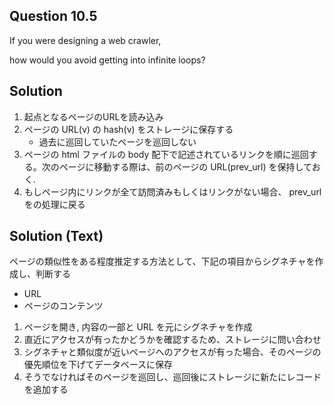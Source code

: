 ## Question 10.5
If you were designing a web crawler, 

how would you avoid getting into infinite loops?

## Solution

1. 起点となるページのURLを読み込み
1. ページの URL(v) の hash(v) をストレージに保存する
    * 過去に巡回していたページを巡回しない
1. ページの html ファイルの body 配下で記述されているリンクを順に巡回する。次のページに移動する際は、前のページの URL(prev_url) を保持しておく.
1. もしページ内にリンクが全て訪問済みもしくはリンクがない場合、 prev_urlをの処理に戻る

## Solution (Text)

ページの類似性をある程度推定する方法として、下記の項目からシグネチャを作成し、判断する
* URL
* ページのコンテンツ

1. ページを開き, 内容の一部と URL を元にシグネチャを作成
1. 直近にアクセスが有ったかどうかを確認するため、ストレージに問い合わせ
1. シグネチャと類似度が近いページへのアクセスが有った場合、そのページの優先順位を下げてデータベースに保存
1. そうでなければそのページを巡回し、巡回後にストレージに新たにレコードを追加する
